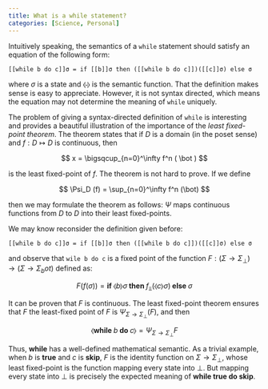 ```yaml
---
title: What is a while statement?
categories: [Science, Personal]
---
```


Intuitively speaking, the semantics of a `while` statement should satisfy an
equation of the following form: 

``` 
[[while b do c]]σ = if [[b]]σ then ([[while b do c]])([[c]]σ) else σ
```

where $\sigma$ is a state and $\llangle \cdot \rrangle$ is the semantic
function. That the definition makes sense is easy to appreciate. However, it is
not syntax directed, which means the equation may not determine the meaning of
`while` uniquely.

The problem of giving a syntax-directed definition of `while` is interesting and
provides a beautiful illustration of the importance of the *least fixed-point
theorem*. The theorem states that if $D$ is a domain (in the poset sense) and $f
: D \mapsto D$ is continuous, then 

$$
x = \bigsqcup_{n=0}^\infty f^n ( \bot )
$$

is the least fixed-point of $f$. The theorem is not hard to prove. If we define 

$$
\Psi_D (f) = \sup_{n=0}^\infty f^n (\bot)
$$

then we may formulate the theorem as follows: $\Psi$ maps continuous functions
from $D$ to $D$ into their least fixed-points. 

We may know reconsider the definition given before:


``` 
[[while b do c]]σ = if [[b]]σ then ([[while b do c]])([[c]]σ) else σ
```

and observe that `wile b do c` is a fixed point of the function $F : (\Sigma \to
\Sigma_\bot) \to (\Sigma \to \Sigma_bot)$ defined as:

$$
F\Big(f(\sigma)\Big) = \textbf{if } \llangle b \rrangle \sigma \textbf{ then }
f_{\Bot}(\llangle c \rrangle \sigma) \textbf{ else } \sigma
$$

It can be proven that $F$ is continuous. The least fixed-point theorem ensures
that $F$ the least-fixed point of $F$ is $\Psi_{\Sigma \to \Sigma_{\bot}}(F)$,
and then 

$$
\llangle \textbf{while } b \textbf{ do } c \rrangle = \Psi_{\Sigma \to
\Sigma_{\bot}} F
$$

Thus, $\textbf{while}$ has a well-defined mathematical semantic. As a trivial
example, when $b$ is $\textbf{true}$ and $c$ is $\textbf{skip}$, $F$ is the
identity function on $\Sigma \to \Sigma_\bot$, whose least fixed-point is the
function mapping every state into $\bot$. But mapping every state into $\bot$ is
precisely the expected meaning of $\textbf{while true do skip}$.








